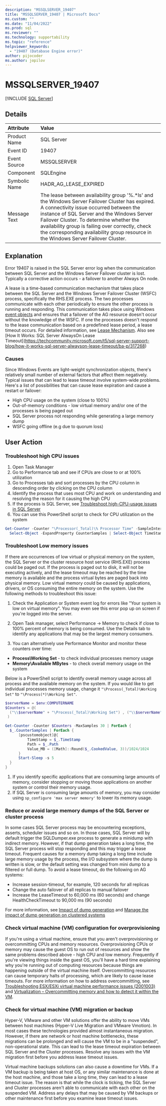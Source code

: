 ```yaml
---
description: "MSSQLSERVER_19407"
title: "MSSQLSERVER_19407 | Microsoft Docs"
ms.custom: ""
ms.date: "11/04/2022"
ms.prod: sql
ms.reviewer: ""
ms.technology: supportability
ms.topic: "reference"
helpviewer_keywords: 
  - "19407 (Database Engine error)"
author: pijocoder
ms.author: jopilov
---
```

# MSSQLSERVER_19407
 [!INCLUDE [SQL Server](../../includes/applies-to-version/sqlserver.md)]
  
## Details  
  
| Attribute | Value |  
| :-------- | :---- |  
|Product Name|SQL Server|  
|Event ID|19407|  
|Event Source|MSSQLSERVER|  
|Component|SQLEngine|  
|Symbolic Name|HADR_AG_LEASE_EXPIRED|  
|Message Text|The lease between availability group '%.*ls' and the Windows Server Failover Cluster has expired. A connectivity issue occurred between the instance of SQL Server and the Windows Server Failover Cluster. To determine whether the availability group is failing over correctly, check the corresponding availability group resource in the Windows Server Failover Cluster.|  
  
## Explanation  

Error 19407 is raised in the SQL Server error log when the communication between SQL Server and the Windows Server Failover cluster is lost. Typically a  corrective action occurs - a failover to another Always On node. 

A lease is a time-based communication mechanism that takes place between the SQL Server and the Windows Server Failover Cluster (WSFC) process, specifically the RHS.EXE process. The two processes communicate with each other periodically to ensure the other process is running and responding. This communication takes place using Windows [event objects](/windows/win32/sync/event-objects) and ensures that a failover of the AG resource doesn't occur without the knowledge of the WSFC. If one the processes doesn't respond to the lease communication based on a predefined lease period, a lease timeout occurs. For detailed information, see [Lease Mechanism](../../database-engine/availability-groups/windows/availability-group-lease-healthcheck-timeout.md). Also see [How It Works: SQL Server AlwaysOn Lease Timeout[(https://techcommunity.microsoft.com/t5/sql-server-support-blog/how-it-works-sql-server-alwayson-lease-timeout/ba-p/317268)

### Causes

Since Windows Events are light-weight synchronization objects, there's relatively small number of external factors that affect them negatively. Typical issues that can lead to lease timeout involve system-wide problems. Here's a list of possibilities that can cause lease expiration and cause a restart or failover:

- High CPU usage on the system (close to 100%)
- Out-of-memory conditions - low virtual memory and/or one of the processes is being paged out
- SQL Server process not responding while generating a large memory dump 
- WSFC going offline (e.g due to quorum loss)

 
## User Action  

### Troubleshoot high CPU issues

  1. Open Task Manager
  1. Go to Performance tab and see if CPUs are close to or at 100% utilization
  1. Go to Processes  tab and sort processes by the CPU column in descending order by clicking on the CPU column
  1. Identify the process that uses most CPU and work on understanding and resolving the reason for it causing the high CPU
  1. If the process is SQL Server, see [Troubleshoot high-CPU-usage issues in SQL Server](/troubleshoot/sql/performance/troubleshoot-high-cpu-usage-issues)
  1. You can use this PowerShell script to check for CPU utilization on the system

  ```powershell
  Get-Counter -Counter "\Processor(_Total)\% Processor Time" -SampleInterval 5 -MaxSamples 30 |
    Select-Object -ExpandProperty CounterSamples | Select-Object TimeStamp, Path, CookedValue
  ```

### Troubleshoot Low memory issues

If there are occurrences of low virtual or physical memory on the system, the SQL Server or the cluster resource host service (RHS.EXE) process could be paged out. If the process is paged out to disk, it will not be executing actively, and the lease timeout may be reached by the time memory is available and the process virtual bytes are paged back into physical memory. Low virtual memory could be caused by applications, drivers, or OS consuming the entire memory on the system. Use the following methods to troubleshoot this issue:

1. Check the Application or System  event log for errors like "Your system is low on virtual memory". You may even see this error pop up on screen if you're logged into the server.

1. Open Task manager, select Performance -> Memory to check if close to 100% percent of memory is being consumed. Use the Details tab to identify any applications that may be the largest memory consumers.

1. You can alternatively use Performance Monitor and monitor these counters over time:

  - **Process\Working Set** - to check individual processes memory usage
  - **Memory\Available MBytes** - to check overall memory usage on the system

  Below is a PowerShell script to identify overall memory usage across all process and the available memory on the system. If you would like to get individual processes memory usage, change it `"\Process(_Total)\Working Set"` to `"\Process(*)\Working Set"`.

  ```powershell
  $serverName = $env:COMPUTERNAME
  $Counters = @(
    ("\\$serverName" + "\Process(_Total)\Working Set") , ("\\$serverName" + "\Memory\Available Bytes")
   )

  Get-Counter -Counter $Counters -MaxSamples 30 | ForEach {
    $_.CounterSamples | ForEach {
        [pscustomobject]@{
            TimeStamp = $_.TimeStamp
            Path = $_.Path
            Value_MB = ([Math]::Round($_.CookedValue, 3))/1024/1024
        }
        Start-Sleep -s 5
    }
  }
  ```  


1. If you identify specific applications that are consuming large amounts of memory, consider stopping or moving those applications on another system or control their memory usage. 
1. If SQL Server is consuming large amounts of memory, you may consider using `sp_configure 'max server memory'` to lower its memory usage.

### Reduce or avoid large memory dumps of the SQL Server or cluster process

In some cases SQL Server process may be encountering exceptions, asserts, scheduler issues and so on. In those cases, SQL Server will by default trigger the SQLDumper.exe process to generate a minidump with indirect memory. However, if that dump generation takes a long time, the SQL Server process will stop responding and this may trigger a lease timeout. Frequent causes for a memory dump taking a long time include large memory usage by the process, the I/O subsystem where the dump is written is slow, or the default setting was changed from mini dump to a filtered or full dump. To avoid a lease timeout, do the following on AG systems:

- Increase session-timeout, for example, 120 seconds for all replicas
- Change the auto failover of all replicas to manual failover
- Increase the LeaseTimeout to 60,000 ms (60 seconds) and change HealthCheckTimeout to 90,000 ms (90 seconds)

For more information, see [Impact of dump generation](/troubleshoot/sql/tools/use-sqldumper-generate-dump-file) and [Manage the impact of dump generation on clustered systems](/troubleshoot/sql/tools/use-sqldumper-generate-dump-file)

### Check virtual machine (VM) configuration for overprovisioning

If you're using a virtual machine, ensure that you aren't overprovisioning or overcommitting CPUs and memory resources. Overprovisioning CPUs or memory may cause the guest OS to run out of resources and show the same problems described above - high CPU and low memory. Frequently if you're viewing things inside the guest OS, you'll have a hard time explaining why you're running out of computing resources because things are happening outside of the virtual machine itself. Overcommitting resources can cause temporary halts of processing, which are likely to cause lease timeouts. For more information on how to address overcommitting, see [Troubleshooting ESX/ESXi virtual machine performance issues (2001003)](https://kb.vmware.com/s/article/2001003) and [Virtualization – Overcommitting memory and how to detect it within the VM](https://techcommunity.microsoft.com/t5/running-sap-applications-on-the/virtualization-8211-overcommitting-memory-and-how-to-detect-it/ba-p/367623).

### Check for virtual machine (VM) migration or backup

Hyper-V, VMware and other VM solutions offer the ability to move VMs between host machines (Hyper-V Live Migration and VMware Vmotion). In most cases these technologies provided almost instantaneous migration. However, if there are network or host machine bottlenecks, these migrations can be prolonged and will cause the VM to be in a "suspended", non-operational state. This can lead to the lease timeout expiration between SQL Server and the Cluster processes. Resolve any issues with the VM migration first before you address lease timeout issues.

Virtual machine backups solutions can also cause a downtime for VMs. If a VM backup is being taken at host OS, or any similar maintenance is done at the host machine, and those take a long time, they can lead to a lease timeout issue. The reason is that while the clock is ticking, the SQL Server and Cluster processes aren't able to communicate with each other on the suspended VM. Address any delays that may be caused by VM backups or other maintenance first before you examine lease timeout issues.


